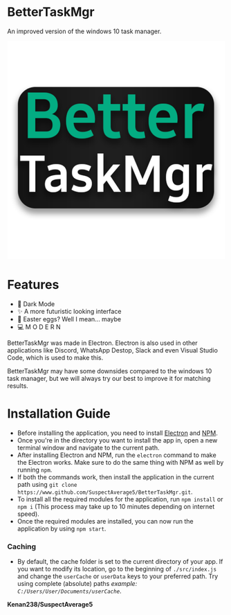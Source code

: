 # BetterTaskMgr
An improved version of the windows 10 task manager.

![BeterTaskMgr](/src/BetterTaskMgr.png)

# Features
* 🌙 Dark Mode
* ✨ A more futuristic looking interface
* 🥚 Easter eggs? Well I mean... maybe
* 💻 M O D E R N

BetterTaskMgr was made in Electron. Electron is also used in other applications like 
Discord, WhatsApp Destop, Slack and even Visual Studio Code, which is used to make this.

BetterTaskMgr may have some downsides compared to the windows 10 task manager, 
but we will always try our best to improve it for matching results.

# Installation Guide
* Before installing the application, you need to install [Electron](https://electronjs.org/) and [NPM](https://nodejs.org/en/download/).
* Once you're in the directory you want to install the app in, open a new terminal window and navigate to the current path.
* After installing Electron and NPM, run the `electron` command to make the Electron works. Make sure to do the same thing with NPM as well by running `npm`.
* If both the commands work, then install the application in the current path using `git clone https://www.github.com/SuspectAverage5/BetterTaskMgr.git`.
* To install all the required modules for the application, run `npm install` or `npm i` (This process may take up to 10 minutes depending on internet speed).
* Once the required modules are installed, you can now run the application by using `npm start`.

### Caching
* By default, the cache folder is set to the current directory of your app. If you want to modify its location, go to the beginning of `./src/index.js` and change the `userCache` or `userData` keys to your preferred path. Try using complete (absolute) paths *example: `C:/Users/User/Documents/userCache`*.

**Kenan238/SuspectAverage5**
